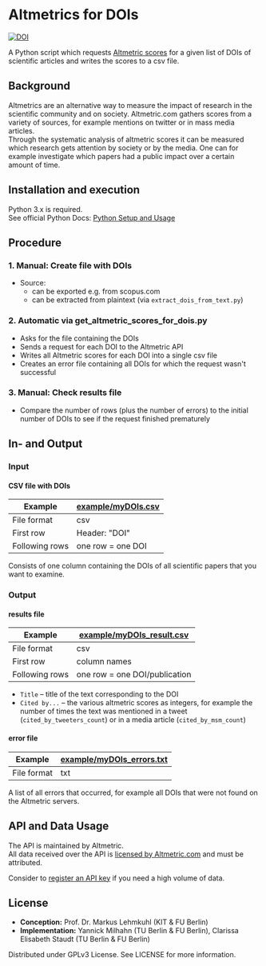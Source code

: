 Altmetrics for DOIs
===================
[![DOI](https://zenodo.org/badge/124696178.svg)](https://zenodo.org/badge/latestdoi/124696178)

A Python script which requests [Altmetric scores](https://api.altmetric.com) for a given list of DOIs of scientific articles and writes the scores to a csv file.

## Background
Altmetrics are an alternative way to measure the impact of research in the scientific community and on society. Altmetric.com gathers scores from a variety of sources, for example mentions on twitter or in mass media articles.  
Through the systematic analysis of altmetric scores it can be measured which research gets attention by society or by the media. One can for example investigate which papers had a public impact over a certain amount of time.

## Installation and execution
Python 3.x is required.  
See official Python Docs: [Python Setup and Usage](https://docs.python.org/3/using/index.html)

## Procedure
### 1. Manual: Create file with DOIs
- Source:
	- can be exported e.g. from scopus.com
	- can be extracted from plaintext (via `extract_dois_from_text.py`)


### 2. Automatic via get_altmetric_scores_for_dois.py
- Asks for the file containing the DOIs
- Sends a request for each DOI to the Altmetric API
- Writes all Altmetric scores for each DOI into a single csv file
- Creates an error file containing all DOIs for which the request wasn't successful

### 3. Manual: Check results file
- Compare the number of rows (plus the number of errors) to the initial number of DOIs to see if the request finished prematurely

## In- and Output

### Input

#### CSV file with DOIs

| Example | [example/myDOIs.csv](./example/myDOIs.csv) |
|-----------------|-------------------|
| File format     | csv               |
| First row       | Header: "DOI"     |
| Following rows  | one row = one DOI |

Consists of one column containing the DOIs of all scientific papers that you want to examine.

### Output
#### results file

| Example | [example/myDOIs_result.csv](./example/myDOIs_result.csv) |
|-----------------|-------------------------------|
| File format     | csv                           |
| First row       | column names                  |
| Following rows  | one row = one DOI/publication |

- `Title` – title of the text corresponding to the DOI
- `Cited by...` – the various altmetric scores as integers, for example the number of times the text was mentioned in a tweet (`cited_by_tweeters_count`) or in a media article (`cited_by_msm_count`)

#### error file

| Example | [example/myDOIs_errors.txt](./example/myDOIs_errors.txt) |
|-----------------|-----|
| File format     | txt |

A list of all errors that occurred, for example all DOIs that were not found on the Altmetric servers.

## API and Data Usage
The API is maintained by Altmetric.  
All data received over the API is [licensed by Altmetric.com](https://api.altmetric.com/index.html#datalicense) and must be attributed.

Consider to [register an API key](https://www.altmetric.com/research-access/) if you need a high volume of data.


## License
- **Conception:** Prof. Dr. Markus Lehmkuhl (KIT & FU Berlin)
- **Implementation:** Yannick Milhahn (TU Berlin & FU Berlin), Clarissa Elisabeth Staudt (TU Berlin & FU Berlin)

Distributed under GPLv3 License. See LICENSE for more information.
